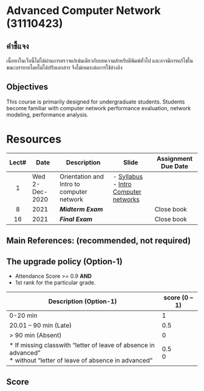 # Advanced Computer Network (31110423)
## คำชี้แจง
เนื้อหาในเว็บนี้ไม่ได้ผ่านการตรวจแก้เช่นเดียวกับบทความสำหรับตีพิมพ์ทั่วไป และอาจมีการแก้ไขในขณะบรรยายโดยไม่ได้ปรับเอกสาร จึงไม่เหมาะต่อการใช้อ้างอิง

## Objectives
 This course is primarily designed for undergraduate students. Students become familiar with computer network performance evaluation, network modeling, performance analysis.

# Resources
| Lect# | Date | Description  |Slide| Assignment Due Date |
|:-----:|------|-------------|----|---------------------|
| 1 | Wed 2-Dec-2020 |Orientation and Intro to computer network|- [Syllabus](31110423-description.pdf)<br> - [Intro Computer networks](w1/w1.1-ComputerNetworks.pdf) | |
| 8 |  2021 | ***Midterm Exam***  || Close book |
| 16 |  2021 | ***Final Exam***  || Close book |

## Main References: (recommended, not required)

## The upgrade policy (Option-1)
* Attendance Score >= 0.9  **AND** 
* 1st rank for the particular grade.

| Description (Option-1)                                                                                                    | score (0 – 1) |
|----------------------------------------------------------------------------------------------------------------|---------------|
| 0-20 min                                                                                                       | 1             |
| 20.01 – 90 min (Late)                                                                                          | 0.5           |
| > 90 min (Absent)                                                                                              | 0             |
| * If missing classwith “letter of leave of absence in advanced” <br> * without “letter of leave of absence in advanced” | 0.5 <br>0         |


## Score

